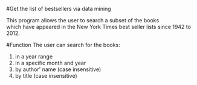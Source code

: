 #Get the list of bestsellers via data mining

This program allows the user to search a subset of the books  
which have appeared in the New York Times best seller lists since 1942 to 2012.  

#Function
The user can search for the books:  
1. in a year range
2. in a specific month and year
3. by author' name (case insensitive)
4. by title (case insensitive)
